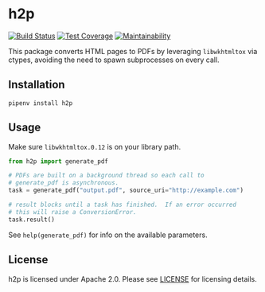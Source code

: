 # h2p

[![Build Status](https://travis-ci.org/Bogdanp/h2p.svg?branch=master)](https://travis-ci.org/Bogdanp/h2p)
[![Test Coverage](https://api.codeclimate.com/v1/badges/780d074f7d151fddb1b9/test_coverage)](https://codeclimate.com/github/Bogdanp/h2p/test_coverage)
[![Maintainability](https://api.codeclimate.com/v1/badges/780d074f7d151fddb1b9/maintainability)](https://codeclimate.com/github/Bogdanp/h2p/maintainability)

This package converts HTML pages to PDFs by leveraging `libwkhtmltox`
via ctypes, avoiding the need to spawn subprocesses on every call.


## Installation

    pipenv install h2p


## Usage

Make sure `libwkhtmltox.0.12` is on your library path.

``` python
from h2p import generate_pdf

# PDFs are built on a background thread so each call to
# generate_pdf is asynchronous.
task = generate_pdf("output.pdf", source_uri="http://example.com")

# result blocks until a task has finished.  If an error occurred
# this will raise a ConversionError.
task.result()
```

See `help(generate_pdf)` for info on the available parameters.


## License

h2p is licensed under Apache 2.0.  Please see [LICENSE][license] for
licensing details.


[license]: https://github.com/Bogdanp/h2p/blob/master/LICENSE
